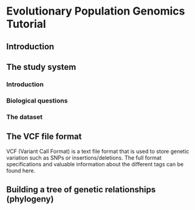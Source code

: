 # Evolutionary Population Genomics Tutorial

## Introduction

## The study system

### Introduction

### Biological questions

### The dataset

## The VCF file format

VCF (Variant Call Format) is a  text file format that is used to store genetic variation such as SNPs or insertions/deletions. The full format specifications and valuable information about the different tags can be found here.

## Building a tree of genetic relationships (phylogeny)





